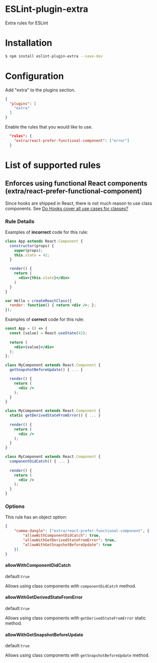 ESLint-plugin-extra
===================
Extra rules for ESLint
# Installation
```sh
$ npm install eslint-plugin-extra --save-dev
```

# Configuration
Add "extra" to the plugins section.

```json
{
  "plugins": [
    "extra"
  ]
}
```

Enable the rules that you would like to use.

```json
  "rules": {
    "extra/react-prefer-functional-component": ["error"]
  }
```

# List of supported rules

## Enforces using functional React components (extra/react-prefer-functional-component)

Since hooks are shipped in React, there is not much reason to use class components. See [Do Hooks cover all use cases for classes?](https://reactjs.org/docs/hooks-faq.html#do-hooks-cover-all-use-cases-for-classes)   
### Rule Details


Examples of **incorrect** code for this rule:

```jsx
class App extends React.Component {
  constructor(props) {
    super(props);
    this.state = 42;
  }

  render() {
    return (
      <div>{this.state}</div>
    )
  }
}
```
```jsx
var Hello = createReactClass({
  render: function() { return <div />; };
});
```

Examples of **correct** code for this rule:
```jsx
const App = () => {
  const [value] = React.useState(42);
  
  return (
    <div>{value}</div>
  );
};
```
```jsx
class MyComponent extends React.Component {
  getSnapshotBeforeUpdate() { ... }

  render() {
    return (
      <div />
    );
  }
}
```
```jsx
class MyComponent extends React.Component {
  static getDerivedStateFromError() { ... }
  
  render() {
    return (
      <div />
    );
  }
}
```
```jsx
class MyComponent extends React.Component {
  componentDidCatch() { ... }
  
  render() {
    return (
      <div />
    );
  }
}
```

### Options
This rule has an object option:
```json
{
    "comma-dangle": ["extra/react-prefer-functional-component", {
        "allowWithComponentDidCatch": true,
        "allowWithGetDerivedStateFromError": true,
        "allowWithGetSnapshotBeforeUpdate": true
    }]
}

```
#### allowWithComponentDidCatch
default:`true`

Allows using class components with `componentDidCatch` method.


#### allowWithGetDerivedStateFromError
default:`true`

Allows using class components with `getDerivedStateFromError` static method.

#### allowWithGetSnapshotBeforeUpdate
default:`true`

Allows using class components with `getSnapshotBeforeUpdate` method.







